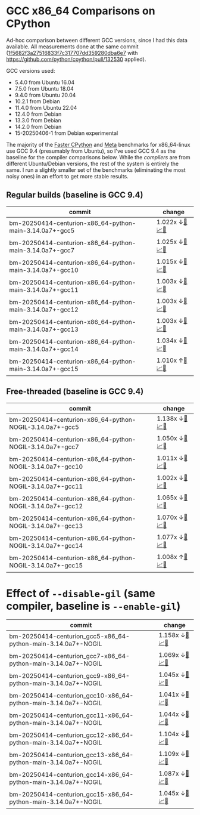 # GCC x86_64 Comparisons on CPython

Ad-hoc comparison between different GCC versions, since I had this data
available. All measurements done at the same commit
([1f5682f3a27516833f7c317707dd359280dba6e7](https://github.com/python/cpython/commit/1f5682f3a27516833f7c317707dd359280dba6e7)
with https://github.com/python/cpython/pull/132530 applied).

GCC versions used:

- 5.4.0 from Ubuntu 16.04
- 7.5.0 from Ubuntu 18.04
- 9.4.0 from Ubuntu 20.04
- 10.2.1 from Debian
- 11.4.0 from Ubuntu 22.04
- 12.4.0 from Debian
- 13.3.0 from Debian
- 14.2.0 from Debian
- 15-20250406-1 from Debian experimental

The majority of the [Faster
CPython](https://github.com/faster-cpython/benchmarking-public) and
[Meta](https://github.com/facebookexperimental/free-threading-benchmarking)
benchmarks for x86_64-linux use GCC 9.4 (presumably from Ubuntu), so I've
used GCC 9.4 as the baseline for the compiler comparisons below. While the
_compilers_ are from different Ubuntu/Debian versions, the rest of the
system is entirely the same. I run a slightly smaller set of the benchmarks
(eliminating the most noisy ones) in an effort to get more stable results.

## Regular builds (baseline is GCC 9.4)

| commit | change |
| -- | -- |
| bm-20250414-centurion-x86_64-python-main-3.14.0a7+-gcc5 | 1.022x ↓[📄](bm-20250414-centurion-x86_64-python-main-3.14.0a7+-gcc5-vs-bm-20250414-centurion-x86_64-python-main-3.14.md)[📈](bm-20250414-centurion-x86_64-python-main-3.14.0a7+-gcc5-vs-bm-20250414-centurion-x86_64-python-main-3.14.svg)[🧠](bm-20250414-centurion-x86_64-python-main-3.14.0a7+-gcc5-vs-bm-20250414-centurion-x86_64-python-main-3.14-mem.svg) |
| bm-20250414-centurion-x86_64-python-main-3.14.0a7+-gcc7 | 1.025x ↓[📄](bm-20250414-centurion-x86_64-python-main-3.14.0a7+-gcc7-vs-bm-20250414-centurion-x86_64-python-main-3.14.md)[📈](bm-20250414-centurion-x86_64-python-main-3.14.0a7+-gcc7-vs-bm-20250414-centurion-x86_64-python-main-3.14.svg)[🧠](bm-20250414-centurion-x86_64-python-main-3.14.0a7+-gcc7-vs-bm-20250414-centurion-x86_64-python-main-3.14-mem.svg) |
| bm-20250414-centurion-x86_64-python-main-3.14.0a7+-gcc10 | 1.015x ↓[📄](bm-20250414-centurion-x86_64-python-main-3.14.0a7+-gcc10-vs-bm-20250414-centurion-x86_64-python-main-3.14.md)[📈](bm-20250414-centurion-x86_64-python-main-3.14.0a7+-gcc10-vs-bm-20250414-centurion-x86_64-python-main-3.14.svg)[🧠](bm-20250414-centurion-x86_64-python-main-3.14.0a7+-gcc10-vs-bm-20250414-centurion-x86_64-python-main-3.14-mem.svg) |
| bm-20250414-centurion-x86_64-python-main-3.14.0a7+-gcc11 | 1.003x ↓[📄](bm-20250414-centurion-x86_64-python-main-3.14.0a7+-gcc11-vs-bm-20250414-centurion-x86_64-python-main-3.14.md)[📈](bm-20250414-centurion-x86_64-python-main-3.14.0a7+-gcc11-vs-bm-20250414-centurion-x86_64-python-main-3.14.svg)[🧠](bm-20250414-centurion-x86_64-python-main-3.14.0a7+-gcc11-vs-bm-20250414-centurion-x86_64-python-main-3.14-mem.svg) |
| bm-20250414-centurion-x86_64-python-main-3.14.0a7+-gcc12 | 1.003x ↓[📄](bm-20250414-centurion-x86_64-python-main-3.14.0a7+-gcc12-vs-bm-20250414-centurion-x86_64-python-main-3.14.md)[📈](bm-20250414-centurion-x86_64-python-main-3.14.0a7+-gcc12-vs-bm-20250414-centurion-x86_64-python-main-3.14.svg)[🧠](bm-20250414-centurion-x86_64-python-main-3.14.0a7+-gcc12-vs-bm-20250414-centurion-x86_64-python-main-3.14-mem.svg) |
| bm-20250414-centurion-x86_64-python-main-3.14.0a7+-gcc13 | 1.003x ↓[📄](bm-20250414-centurion-x86_64-python-main-3.14.0a7+-gcc13-vs-bm-20250414-centurion-x86_64-python-main-3.14.md)[📈](bm-20250414-centurion-x86_64-python-main-3.14.0a7+-gcc13-vs-bm-20250414-centurion-x86_64-python-main-3.14.svg)[🧠](bm-20250414-centurion-x86_64-python-main-3.14.0a7+-gcc13-vs-bm-20250414-centurion-x86_64-python-main-3.14-mem.svg) |
| bm-20250414-centurion-x86_64-python-main-3.14.0a7+-gcc14 | 1.034x ↓[📄](bm-20250414-centurion-x86_64-python-main-3.14.0a7+-gcc14-vs-bm-20250414-centurion-x86_64-python-main-3.14.md)[📈](bm-20250414-centurion-x86_64-python-main-3.14.0a7+-gcc14-vs-bm-20250414-centurion-x86_64-python-main-3.14.svg)[🧠](bm-20250414-centurion-x86_64-python-main-3.14.0a7+-gcc14-vs-bm-20250414-centurion-x86_64-python-main-3.14-mem.svg) |
| bm-20250414-centurion-x86_64-python-main-3.14.0a7+-gcc15 | 1.010x ↑[📄](bm-20250414-centurion-x86_64-python-main-3.14.0a7+-gcc15-vs-bm-20250414-centurion-x86_64-python-main-3.14.md)[📈](bm-20250414-centurion-x86_64-python-main-3.14.0a7+-gcc15-vs-bm-20250414-centurion-x86_64-python-main-3.14.svg)[🧠](bm-20250414-centurion-x86_64-python-main-3.14.0a7+-gcc15-vs-bm-20250414-centurion-x86_64-python-main-3.14-mem.svg) |

## Free-threaded (baseline is GCC 9.4)

| commit | change |
| -- | -- |
| bm-20250414-centurion-x86_64-python-NOGIL-3.14.0a7+-gcc5 | 1.138x ↓[📄](bm-20250414-centurion-x86_64-python-NOGIL-3.14.0a7+-gcc5-vs-bm-20250414-centurion-x86_64-python-NOGIL-3.14.md)[📈](bm-20250414-centurion-x86_64-python-NOGIL-3.14.0a7+-gcc5-vs-bm-20250414-centurion-x86_64-python-NOGIL-3.14.svg)[🧠](bm-20250414-centurion-x86_64-python-NOGIL-3.14.0a7+-gcc5-vs-bm-20250414-centurion-x86_64-python-NOGIL-3.14-mem.svg) |
| bm-20250414-centurion-x86_64-python-NOGIL-3.14.0a7+-gcc7 | 1.050x ↓[📄](bm-20250414-centurion-x86_64-python-NOGIL-3.14.0a7+-gcc7-vs-bm-20250414-centurion-x86_64-python-NOGIL-3.14.md)[📈](bm-20250414-centurion-x86_64-python-NOGIL-3.14.0a7+-gcc7-vs-bm-20250414-centurion-x86_64-python-NOGIL-3.14.svg)[🧠](bm-20250414-centurion-x86_64-python-NOGIL-3.14.0a7+-gcc7-vs-bm-20250414-centurion-x86_64-python-NOGIL-3.14-mem.svg) |
| bm-20250414-centurion-x86_64-python-NOGIL-3.14.0a7+-gcc10 | 1.011x ↓[📄](bm-20250414-centurion-x86_64-python-NOGIL-3.14.0a7+-gcc10-vs-bm-20250414-centurion-x86_64-python-NOGIL-3.14.md)[📈](bm-20250414-centurion-x86_64-python-NOGIL-3.14.0a7+-gcc10-vs-bm-20250414-centurion-x86_64-python-NOGIL-3.14.svg)[🧠](bm-20250414-centurion-x86_64-python-NOGIL-3.14.0a7+-gcc10-vs-bm-20250414-centurion-x86_64-python-NOGIL-3.14-mem.svg) |
| bm-20250414-centurion-x86_64-python-NOGIL-3.14.0a7+-gcc11 | 1.002x ↓[📄](bm-20250414-centurion-x86_64-python-NOGIL-3.14.0a7+-gcc11-vs-bm-20250414-centurion-x86_64-python-NOGIL-3.14.md)[📈](bm-20250414-centurion-x86_64-python-NOGIL-3.14.0a7+-gcc11-vs-bm-20250414-centurion-x86_64-python-NOGIL-3.14.svg)[🧠](bm-20250414-centurion-x86_64-python-NOGIL-3.14.0a7+-gcc11-vs-bm-20250414-centurion-x86_64-python-NOGIL-3.14-mem.svg) |
| bm-20250414-centurion-x86_64-python-NOGIL-3.14.0a7+-gcc12 | 1.065x ↓[📄](bm-20250414-centurion-x86_64-python-NOGIL-3.14.0a7+-gcc12-vs-bm-20250414-centurion-x86_64-python-NOGIL-3.14.md)[📈](bm-20250414-centurion-x86_64-python-NOGIL-3.14.0a7+-gcc12-vs-bm-20250414-centurion-x86_64-python-NOGIL-3.14.svg)[🧠](bm-20250414-centurion-x86_64-python-NOGIL-3.14.0a7+-gcc12-vs-bm-20250414-centurion-x86_64-python-NOGIL-3.14-mem.svg) |
| bm-20250414-centurion-x86_64-python-NOGIL-3.14.0a7+-gcc13 | 1.070x ↓[📄](bm-20250414-centurion-x86_64-python-NOGIL-3.14.0a7+-gcc13-vs-bm-20250414-centurion-x86_64-python-NOGIL-3.14.md)[📈](bm-20250414-centurion-x86_64-python-NOGIL-3.14.0a7+-gcc13-vs-bm-20250414-centurion-x86_64-python-NOGIL-3.14.svg)[🧠](bm-20250414-centurion-x86_64-python-NOGIL-3.14.0a7+-gcc13-vs-bm-20250414-centurion-x86_64-python-NOGIL-3.14-mem.svg) |
| bm-20250414-centurion-x86_64-python-NOGIL-3.14.0a7+-gcc14 | 1.077x ↓[📄](bm-20250414-centurion-x86_64-python-NOGIL-3.14.0a7+-gcc14-vs-bm-20250414-centurion-x86_64-python-NOGIL-3.14.md)[📈](bm-20250414-centurion-x86_64-python-NOGIL-3.14.0a7+-gcc14-vs-bm-20250414-centurion-x86_64-python-NOGIL-3.14.svg)[🧠](bm-20250414-centurion-x86_64-python-NOGIL-3.14.0a7+-gcc14-vs-bm-20250414-centurion-x86_64-python-NOGIL-3.14-mem.svg) |
| bm-20250414-centurion-x86_64-python-NOGIL-3.14.0a7+-gcc15 | 1.008x ↑[📄](bm-20250414-centurion-x86_64-python-NOGIL-3.14.0a7+-gcc15-vs-bm-20250414-centurion-x86_64-python-NOGIL-3.14.md)[📈](bm-20250414-centurion-x86_64-python-NOGIL-3.14.0a7+-gcc15-vs-bm-20250414-centurion-x86_64-python-NOGIL-3.14.svg)[🧠](bm-20250414-centurion-x86_64-python-NOGIL-3.14.0a7+-gcc15-vs-bm-20250414-centurion-x86_64-python-NOGIL-3.14-mem.svg) |

# Effect of `--disable-gil` (same compiler, baseline is `--enable-gil`)

| commit | change |
| -- | -- |
| bm-20250414-centurion_gcc5-x86_64-python-main-3.14.0a7+-NOGIL | 1.158x ↓[📄](bm-20250414-centurion_gcc5-x86_64-python-main-3.14.0a7+-NOGIL-vs-bm-20250414-centurion_gcc5-x86_64-python-main-3.14.md)[📈](bm-20250414-centurion_gcc5-x86_64-python-main-3.14.0a7+-NOGIL-vs-bm-20250414-centurion_gcc5-x86_64-python-main-3.14.svg)[🧠](bm-20250414-centurion_gcc5-x86_64-python-main-3.14.0a7+-NOGIL-vs-bm-20250414-centurion_gcc5-x86_64-python-main-3.14-mem.svg) |
| bm-20250414-centurion_gcc7-x86_64-python-main-3.14.0a7+-NOGIL | 1.069x ↓[📄](bm-20250414-centurion_gcc7-x86_64-python-main-3.14.0a7+-NOGIL-vs-bm-20250414-centurion_gcc7-x86_64-python-main-3.14.md)[📈](bm-20250414-centurion_gcc7-x86_64-python-main-3.14.0a7+-NOGIL-vs-bm-20250414-centurion_gcc7-x86_64-python-main-3.14.svg)[🧠](bm-20250414-centurion_gcc7-x86_64-python-main-3.14.0a7+-NOGIL-vs-bm-20250414-centurion_gcc7-x86_64-python-main-3.14-mem.svg) |
| bm-20250414-centurion_gcc9-x86_64-python-main-3.14.0a7+-NOGIL | 1.045x ↓[📄](bm-20250414-centurion_gcc9-x86_64-python-main-3.14.0a7+-NOGIL-vs-bm-20250414-centurion_gcc9-x86_64-python-main-3.14.md)[📈](bm-20250414-centurion_gcc9-x86_64-python-main-3.14.0a7+-NOGIL-vs-bm-20250414-centurion_gcc9-x86_64-python-main-3.14.svg)[🧠](bm-20250414-centurion_gcc9-x86_64-python-main-3.14.0a7+-NOGIL-vs-bm-20250414-centurion_gcc9-x86_64-python-main-3.14-mem.svg) |
| bm-20250414-centurion_gcc10-x86_64-python-main-3.14.0a7+-NOGIL | 1.041x ↓[📄](bm-20250414-centurion_gcc10-x86_64-python-main-3.14.0a7+-NOGIL-vs-bm-20250414-centurion_gcc10-x86_64-python-main-3.14.md)[📈](bm-20250414-centurion_gcc10-x86_64-python-main-3.14.0a7+-NOGIL-vs-bm-20250414-centurion_gcc10-x86_64-python-main-3.14.svg)[🧠](bm-20250414-centurion_gcc10-x86_64-python-main-3.14.0a7+-NOGIL-vs-bm-20250414-centurion_gcc10-x86_64-python-main-3.14-mem.svg) |
| bm-20250414-centurion_gcc11-x86_64-python-main-3.14.0a7+-NOGIL | 1.044x ↓[📄](bm-20250414-centurion_gcc11-x86_64-python-main-3.14.0a7+-NOGIL-vs-bm-20250414-centurion_gcc11-x86_64-python-main-3.14.md)[📈](bm-20250414-centurion_gcc11-x86_64-python-main-3.14.0a7+-NOGIL-vs-bm-20250414-centurion_gcc11-x86_64-python-main-3.14.svg)[🧠](bm-20250414-centurion_gcc11-x86_64-python-main-3.14.0a7+-NOGIL-vs-bm-20250414-centurion_gcc11-x86_64-python-main-3.14-mem.svg) |
| bm-20250414-centurion_gcc12-x86_64-python-main-3.14.0a7+-NOGIL | 1.104x ↓[📄](bm-20250414-centurion_gcc12-x86_64-python-main-3.14.0a7+-NOGIL-vs-bm-20250414-centurion_gcc12-x86_64-python-main-3.14.md)[📈](bm-20250414-centurion_gcc12-x86_64-python-main-3.14.0a7+-NOGIL-vs-bm-20250414-centurion_gcc12-x86_64-python-main-3.14.svg)[🧠](bm-20250414-centurion_gcc12-x86_64-python-main-3.14.0a7+-NOGIL-vs-bm-20250414-centurion_gcc12-x86_64-python-main-3.14-mem.svg) |
| bm-20250414-centurion_gcc13-x86_64-python-main-3.14.0a7+-NOGIL | 1.109x ↓[📄](bm-20250414-centurion_gcc13-x86_64-python-main-3.14.0a7+-NOGIL-vs-bm-20250414-centurion_gcc13-x86_64-python-main-3.14.md)[📈](bm-20250414-centurion_gcc13-x86_64-python-main-3.14.0a7+-NOGIL-vs-bm-20250414-centurion_gcc13-x86_64-python-main-3.14.svg)[🧠](bm-20250414-centurion_gcc13-x86_64-python-main-3.14.0a7+-NOGIL-vs-bm-20250414-centurion_gcc13-x86_64-python-main-3.14-mem.svg) |
| bm-20250414-centurion_gcc14-x86_64-python-main-3.14.0a7+-NOGIL | 1.087x ↓[📄](bm-20250414-centurion_gcc14-x86_64-python-main-3.14.0a7+-NOGIL-vs-bm-20250414-centurion_gcc14-x86_64-python-main-3.14.md)[📈](bm-20250414-centurion_gcc14-x86_64-python-main-3.14.0a7+-NOGIL-vs-bm-20250414-centurion_gcc14-x86_64-python-main-3.14.svg)[🧠](bm-20250414-centurion_gcc14-x86_64-python-main-3.14.0a7+-NOGIL-vs-bm-20250414-centurion_gcc14-x86_64-python-main-3.14-mem.svg) |
| bm-20250414-centurion_gcc15-x86_64-python-main-3.14.0a7+-NOGIL | 1.045x ↓[📄](bm-20250414-centurion_gcc15-x86_64-python-main-3.14.0a7+-NOGIL-vs-bm-20250414-centurion_gcc15-x86_64-python-main-3.14.md)[📈](bm-20250414-centurion_gcc15-x86_64-python-main-3.14.0a7+-NOGIL-vs-bm-20250414-centurion_gcc15-x86_64-python-main-3.14.svg)[🧠](bm-20250414-centurion_gcc15-x86_64-python-main-3.14.0a7+-NOGIL-vs-bm-20250414-centurion_gcc15-x86_64-python-main-3.14-mem.svg) |
